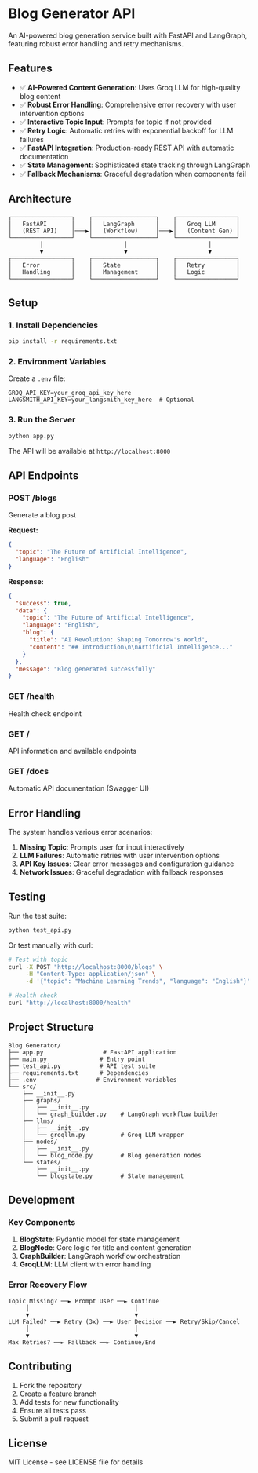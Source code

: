 # Blog Generator API

An AI-powered blog generation service built with FastAPI and LangGraph, featuring robust error handling and retry mechanisms.

## Features

- ✅ **AI-Powered Content Generation**: Uses Groq LLM for high-quality blog content
- ✅ **Robust Error Handling**: Comprehensive error recovery with user intervention options
- ✅ **Interactive Topic Input**: Prompts for topic if not provided
- ✅ **Retry Logic**: Automatic retries with exponential backoff for LLM failures
- ✅ **FastAPI Integration**: Production-ready REST API with automatic documentation
- ✅ **State Management**: Sophisticated state tracking through LangGraph
- ✅ **Fallback Mechanisms**: Graceful degradation when components fail

## Architecture

```
┌─────────────────┐    ┌──────────────────┐    ┌─────────────────┐
│   FastAPI       │    │   LangGraph      │    │   Groq LLM      │
│   (REST API)    │───▶│   (Workflow)     │───▶│   (Content Gen) │
└─────────────────┘    └──────────────────┘    └─────────────────┘
         │                       │                       │
         ▼                       ▼                       ▼
┌─────────────────┐    ┌──────────────────┐    ┌─────────────────┐
│   Error         │    │   State          │    │   Retry         │
│   Handling      │    │   Management     │    │   Logic         │
└─────────────────┘    └──────────────────┘    └─────────────────┘
```

## Setup

### 1. Install Dependencies

```bash
pip install -r requirements.txt
```

### 2. Environment Variables

Create a `.env` file:

```env
GROQ_API_KEY=your_groq_api_key_here
LANGSMITH_API_KEY=your_langsmith_key_here  # Optional
```

### 3. Run the Server

```bash
python app.py
```

The API will be available at `http://localhost:8000`

## API Endpoints

### POST /blogs
Generate a blog post

**Request:**
```json
{
  "topic": "The Future of Artificial Intelligence",
  "language": "English"
}
```

**Response:**
```json
{
  "success": true,
  "data": {
    "topic": "The Future of Artificial Intelligence",
    "language": "English",
    "blog": {
      "title": "AI Revolution: Shaping Tomorrow's World",
      "content": "## Introduction\n\nArtificial Intelligence..."
    }
  },
  "message": "Blog generated successfully"
}
```

### GET /health
Health check endpoint

### GET /
API information and available endpoints

### GET /docs
Automatic API documentation (Swagger UI)

## Error Handling

The system handles various error scenarios:

1. **Missing Topic**: Prompts user for input interactively
2. **LLM Failures**: Automatic retries with user intervention options
3. **API Key Issues**: Clear error messages and configuration guidance
4. **Network Issues**: Graceful degradation with fallback responses

## Testing

Run the test suite:

```bash
python test_api.py
```

Or test manually with curl:

```bash
# Test with topic
curl -X POST "http://localhost:8000/blogs" \
     -H "Content-Type: application/json" \
     -d '{"topic": "Machine Learning Trends", "language": "English"}'

# Health check
curl "http://localhost:8000/health"
```

## Project Structure

```
Blog Generator/
├── app.py                 # FastAPI application
├── main.py               # Entry point
├── test_api.py           # API test suite
├── requirements.txt      # Dependencies
├── .env                 # Environment variables
└── src/
    ├── __init__.py
    ├── graphs/
    │   ├── __init__.py
    │   └── graph_builder.py    # LangGraph workflow builder
    ├── llms/
    │   ├── __init__.py
    │   └── groqllm.py          # Groq LLM wrapper
    ├── nodes/
    │   ├── __init__.py
    │   └── blog_node.py        # Blog generation nodes
    └── states/
        ├── __init__.py
        └── blogstate.py        # State management
```

## Development

### Key Components

1. **BlogState**: Pydantic model for state management
2. **BlogNode**: Core logic for title and content generation
3. **GraphBuilder**: LangGraph workflow orchestration
4. **GroqLLM**: LLM client with error handling

### Error Recovery Flow

```
Topic Missing? ──► Prompt User ──► Continue
     │                              │
     ▼                              ▼
LLM Failed? ──► Retry (3x) ──► User Decision ──► Retry/Skip/Cancel
     │                              │
     ▼                              ▼
Max Retries? ──► Fallback ──► Continue/End
```

## Contributing

1. Fork the repository
2. Create a feature branch
3. Add tests for new functionality
4. Ensure all tests pass
5. Submit a pull request

## License

MIT License - see LICENSE file for details
